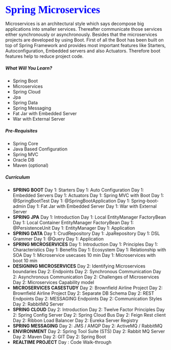 ### <span style="color:blue; font-family:Papyrus; font-size:2em;">Spring Microservices</span>
Microservices is an architectural style which says decompose big applications into smaller services.  Thereafter communicate those services either synchronously or asynchronously. Besides that the microservices projects are developed by using Boot. First of all the Boot has been built on top of Spring Framework and provides most important features like Starters, Autoconfiguration, Embedded servers and also Actuators. Therefore boot features help to reduce project code.

##### What Will You Learn?
- Spring Boot
- Microservices
- Spring Cloud
- Jpa
- Spring Data
- Spring Messaging
- Fat Jar with Embedded Server
- War with External Server

##### Pre-Requisites
- Spring Core
- Java Based Configuration
- Spring MVC
- Oracle DB
- Maven (optional)

##### Curriculum
- **SPRING BOOT**
  Day 1: Starters
  Day 1: Auto Configuration
  Day 1: Embedded Servers
  Day 1: Actuators
  Day 1: Spring MVC with Boot
  Day 1: @SpringBootTest
  Day 1: @SpringBootApplication
  Day 1: Spring-boot-admin
  Day 1: Fat Jar with Embedded Server
  Day 1: War with External Server
- **SPRING JPA**
  Day 1: Introduction
  Day 1: Local EntityManager FactoryBean
  Day 1: Local Container EntityManager FactoryBean
  Day 1: @PersistenceUnit
  Day 1: EntityManager
  Day 1: Application
- **SPRING DATA**
  Day 1: CrudRepository
  Day 1: JpaRepository
  Day 1: DSL Grammer
  Day 1: @Query
  Day 1: Application
- **SPRING MICROSERVICES**
  Day 1: Introduction
  Day 1: Principles
  Day 1: Characteristics
  Day 1: Benefits
  Day 1: Ecosystem
  Day 1: Relationship with SOA
  Day 1: Microservice usecases 10 min
  Day 1: Microservices with boot 10 min
- **DESIGNING MICROSERVICES**
  Day 2: Identifying Microservices boundaries
  Day 2: Endpoints
  Day 2: Synchronous Communication
  Day 2: Asynchronous Communication
  Day 2: Challenges of Microservices
  Day 2: Microservices Capability model
- **MICROSERVICES CASESTUDY**
  Day 2: Brownfield Airline Project
  Day 2: Brownfield Airline Project
  Day 2: Separate DB Schema
  Day 2: REST Endpoints
  Day 2: MESSAGING Endpoints
  Day 2: Communication Styles
  Day 2: RabbitMQ Server
- **SPRING CLOUD**
  Day 2: Introduction
  Day 2: Twelve Factor Principles
  Day 2: Spring Config Server
  Day 2: Spring Cloud Bus
  Day 2: Feign Rest client
  Day 2: Ribbon Load Balancer
  Day 2: Eureka Server Registry
- **SPRING MESSAGING**
  Day 2: JMS / AMQP
  Day 2: ActiveMQ / RabbitMQ
- **ENVIRONMENT**
  Day 2: Spring Tool Suite (STS)
  Day 2: Rabbit MQ Server
  Day 2: Maven
  Day 2: GIT
  Day 2: Spring Boot
- **REALTIME PROJECT**
  Day : Code Walk-through